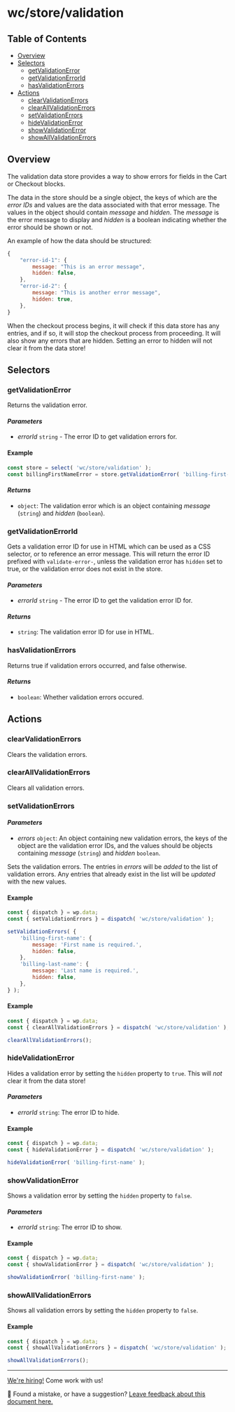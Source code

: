 # wc/store/validation

## Table of Contents

-   [Overview](#overview)
-   [Selectors](#selectors)
    -   [getValidationError](#getvalidationerror)
    -   [getValidationErrorId](#getvalidationerrorid)
    -   [hasValidationErrors](#hasvalidationerrors)
-   [Actions](#actions)
    -   [clearValidationErrors](#clearvalidationerrors)
    -   [clearAllValidationErrors](#clearallvalidationerrors)
    -   [setValidationErrors](#setvalidationerrors)
    -   [hideValidationError](#hidevalidationerror)
    -   [showValidationError](#showvalidationerror)
    -   [showAllValidationErrors](#showallvalidationerrors)

## Overview

The validation data store provides a way to show errors for fields in the Cart or Checkout blocks.

The data in the store should be a single object, the keys of which are the _error IDs_ and values are the data
associated with that error message. The values in the object should contain _message_ and _hidden_. The _message_
is the error message to display and _hidden_ is a boolean indicating whether the error should be shown or not.

An example of how the data should be structured:

```js
{
    "error-id-1": {
        message: "This is an error message",
        hidden: false,
    },
    "error-id-2": {
        message: "This is another error message",
        hidden: true,
    },
}
```

When the checkout process begins, it will check if this data store has any entries, and if so, it will stop the checkout
process from proceeding. It will also show any errors that are hidden. Setting an error to hidden will not clear it from
the data store!

## Selectors

### getValidationError

Returns the validation error.

#### _Parameters_

- _errorId_ `string` - The error ID to get validation errors for.

#### Example

```js
const store = select( 'wc/store/validation' );
const billingFirstNameError = store.getValidationError( 'billing-first-name' );
```


#### _Returns_

-   `object`: The validation error which is an object containing _message_ (`string`) and _hidden_ (`boolean`).

### getValidationErrorId

Gets a validation error ID for use in HTML which can be used as a CSS selector, or to reference an error message.
This will return the error ID prefixed with `validate-error-`, unless the validation error has `hidden` set to true, or
the validation error does not exist in the store.

#### _Parameters_

- _errorId_ `string` - The error ID to get the validation error ID for.

#### _Returns_

-   `string`: The validation error ID for use in HTML.

### hasValidationErrors

Returns true if validation errors occurred, and false otherwise.

#### _Returns_

-   `boolean`: Whether validation errors occured.

## Actions

### clearValidationErrors

Clears the validation errors.

### clearAllValidationErrors

Clears all validation errors.

### setValidationErrors

#### _Parameters_

-   _errors_ `object`: An object containing new validation errors, the keys of the object are the validation error IDs,
and the values should be objects containing _message_ (`string`) and _hidden_ `boolean`.

Sets the validation errors. The entries in _errors_ will be _added_ to the list of validation errors. Any entries that
already exist in the list will be _updated_ with the new values.

#### Example

```js
const { dispatch } = wp.data;
const { setValidationErrors } = dispatch( 'wc/store/validation' );

setValidationErrors( {
    'billing-first-name': {
        message: 'First name is required.',
        hidden: false,
    },
    'billing-last-name': {
        message: 'Last name is required.',
        hidden: false,
    },
} );
```

#### Example

```js
const { dispatch } = wp.data;
const { clearAllValidationErrors } = dispatch( 'wc/store/validation' );

clearAllValidationErrors();
```

### hideValidationError

Hides a validation error by setting the `hidden` property to `true`. This will _not_ clear it from the data store!

#### _Parameters_

-   _errorId_ `string`: The error ID to hide.

#### Example

```js
const { dispatch } = wp.data;
const { hideValidationError } = dispatch( 'wc/store/validation' );

hideValidationError( 'billing-first-name' );
```

### showValidationError

Shows a validation error by setting the `hidden` property to `false`.

#### _Parameters_

-   _errorId_ `string`: The error ID to show.

#### Example

```js
const { dispatch } = wp.data;
const { showValidationError } = dispatch( 'wc/store/validation' );

showValidationError( 'billing-first-name' );
```

### showAllValidationErrors

Shows all validation errors by setting the `hidden` property to `false`.

#### Example

```js
const { dispatch } = wp.data;
const { showAllValidationErrors } = dispatch( 'wc/store/validation' );

showAllValidationErrors();
```

<!-- FEEDBACK -->

---

[We're hiring!](https://woocommerce.com/careers/) Come work with us!

🐞 Found a mistake, or have a suggestion? [Leave feedback about this document here.](https://github.com/woocommerce/woocommerce-blocks/issues/new?assignees=&labels=type%3A+documentation&template=--doc-feedback.md&title=Feedback%20on%20./docs/third-party-developers/extensibility/checkout-payment-methods/checkout-flow-and-events.md)

<!-- /FEEDBACK -->
